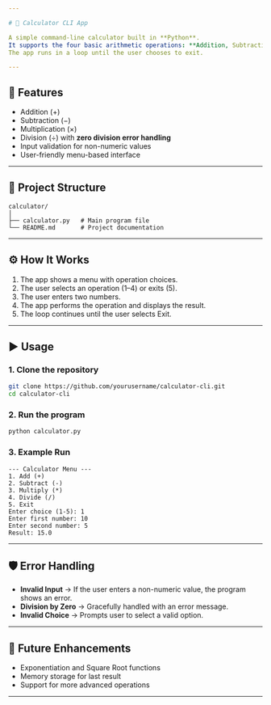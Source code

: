 ```yaml
---

# 🧮 Calculator CLI App

A simple command-line calculator built in **Python**.
It supports the four basic arithmetic operations: **Addition, Subtraction, Multiplication, and Division**.
The app runs in a loop until the user chooses to exit.

---
```


## 🚀 Features

* Addition (+)
* Subtraction (−)
* Multiplication (×)
* Division (÷) with **zero division error handling**
* Input validation for non-numeric values
* User-friendly menu-based interface

---

## 📂 Project Structure

```
calculator/
│
├── calculator.py   # Main program file
└── README.md       # Project documentation
```

---

## ⚙️ How It Works

1. The app shows a menu with operation choices.
2. The user selects an operation (1–4) or exits (5).
3. The user enters two numbers.
4. The app performs the operation and displays the result.
5. The loop continues until the user selects Exit.

---

## ▶️ Usage

### 1. Clone the repository

```bash
git clone https://github.com/yourusername/calculator-cli.git
cd calculator-cli
```

### 2. Run the program

```bash
python calculator.py
```

### 3. Example Run

```
--- Calculator Menu ---
1. Add (+)
2. Subtract (-)
3. Multiply (*)
4. Divide (/)
5. Exit
Enter choice (1-5): 1
Enter first number: 10
Enter second number: 5
Result: 15.0
```

---

## 🛡️ Error Handling

* **Invalid Input** → If the user enters a non-numeric value, the program shows an error.
* **Division by Zero** → Gracefully handled with an error message.
* **Invalid Choice** → Prompts user to select a valid option.

---

## 📌 Future Enhancements

* Exponentiation and Square Root functions
* Memory storage for last result
* Support for more advanced operations

---
